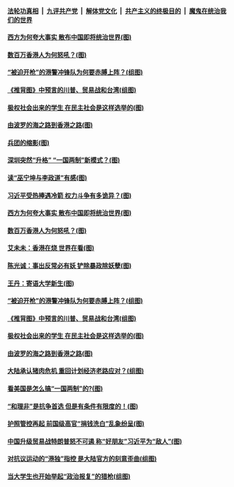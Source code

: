 ####  [法轮功真相](../../../../basic/blob/master/README.md?t=08290313) &nbsp;|&nbsp; [九评共产党](../../../../9ping.md/blob/master/README.md?t=08290313) &nbsp;|&nbsp; [解体党文化](../../../../jtdwh.md/blob/master/README.md?t=08290313)  &nbsp;|&nbsp; [共产主义的终极目的](../../../../gczydzjmd.md/blob/master/README.md?t=08290313) &nbsp;|&nbsp; [魔鬼在统治我们的世界](../../../../mgztzwmdsj.md/blob/master/README.md?t=08290313) 

#### [西方为何夸大事实 散布中国即将统治世界(图)](../pages/p4/905375.md?t=08290313) 

#### [数百万香港人为何怒吼？(图)](../pages/p4/905314.md?t=08290313) 

#### [“被迫开枪”的港警冲锋队为何要赤膊上阵？(组图)](../pages/p4/905251.md?t=08290313) 

#### [《推背图》中预言的川普、贸易战和台湾(组图)](../pages/p4/905243.md?t=08290313) 

#### [极权社会出来的学生 在民主社会是这样选举的(图)](../pages/p4/905148.md?t=08290313) 

#### [由波罗的海之路到香港之路(图)](../pages/p4/905141.md?t=08290313) 

#### [兵团的缩影(图)](../pages/p4/905386.md?t=08290313) 

#### [深圳突然“升格” “一国两制”新模式？(图)](../pages/p4/905385.md?t=08290313) 

#### [读“巫宁坤与李政道”有感(图)](../pages/p4/905384.md?t=08290313) 

#### [习近平受热捧遇冷箭 权力斗争有多诡异？(图)](../pages/p4/905377.md?t=08290313) 

#### [西方为何夸大事实 散布中国即将统治世界(图)](../pages/p4/905375.md?t=08290313) 

#### [数百万香港人为何怒吼？(图)](../pages/p4/905314.md?t=08290313) 

#### [艾未未：香港在烧 世界在看(图)](../pages/p4/905262.md?t=08290313) 

#### [陈光诚：事出反常必有妖 铲除暴政除妖孽(图)](../pages/p4/905260.md?t=08290313) 

#### [王丹：寄语大学新生(图)](../pages/p4/905258.md?t=08290313) 

#### [“被迫开枪”的港警冲锋队为何要赤膊上阵？(组图)](../pages/p4/905251.md?t=08290313) 

#### [《推背图》中预言的川普、贸易战和台湾(组图)](../pages/p4/905243.md?t=08290313) 

#### [极权社会出来的学生 在民主社会是这样选举的(图)](../pages/p4/905148.md?t=08290313) 

#### [由波罗的海之路到香港之路(图)](../pages/p4/905141.md?t=08290313) 

#### [大陆承认猪肉危机 重回计划经济老路应对？(组图)](../pages/p4/905140.md?t=08290313) 

#### [看美国是怎么搞“一国两制”的?(图)](../pages/p4/905138.md?t=08290313) 

#### [“和理非”是抗争首选 但是有条件有限度的！(图)](../pages/p4/905137.md?t=08290313) 

#### [护照管控再起 前国级高官“捐钱洗白”乱象纷呈(图)](../pages/p4/905135.md?t=08290313) 

#### [中国升级贸易战特朗普怒不可遏 称“好朋友”习近平为“敌人”(图)](../pages/p4/905023.md?t=08290313) 

#### [对抗议运动的“港独”指控 是大陆官方的刻意歪曲(组图)](../pages/p4/905020.md?t=08290313) 

#### [当大学生也开始举起“政治报复”的猎枪(组图)](../pages/p4/905010.md?t=08290313) 

